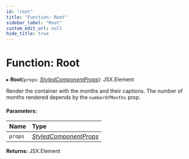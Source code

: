 ```yaml
---
id: "root"
title: "Function: Root"
sidebar_label: "Root"
custom_edit_url: null
hide_title: true
---
```


# Function: Root

▸ **Root**(`props`: [*StyledComponentProps*](../types/styledcomponentprops.md)): JSX.Element

Render the container with the months and their captions. The number of months
rendered depends by the `numberOfMonths` prop.

#### Parameters:

Name | Type |
:------ | :------ |
`props` | [*StyledComponentProps*](../types/styledcomponentprops.md) |

**Returns:** JSX.Element
